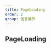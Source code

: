 ```yaml
---
title: PageLoading
order: 2
group: 信息展示
---
```


## PageLoading

<code src='./demo/index.tsx'></code>
